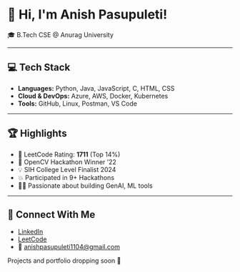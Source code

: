 # 👋 Hi, I'm Anish Pasupuleti!                       
                                                        
🎓 B.Tech CSE @ Anurag University                   
                 
---                                                      
                                                          
## 💻 Tech Stack                                     
                             
- **Languages:** Python, Java, JavaScript, C, HTML, CSS                  
- **Cloud & DevOps:** Azure, AWS, Docker, Kubernetes       
- **Tools:** GitHub, Linux, Postman, VS Code   
 
---   
  
## 🏆 Highlights

- 🧠 LeetCode Rating: **1711** (Top 14%) 
- 🥇 OpenCV Hackathon Winner ’22
- 💡 SIH College Level Finalist 2024
- 💥 Participated in 9+ Hackathons
- 👨‍💻 Passionate about building GenAI, ML tools

--- 

## 🔗 Connect With Me

- [LinkedIn](https://www.linkedin.com/in/anishpasupuleti/)
- [LeetCode](https://leetcode.com/u/AnishSai/)
- 📧 anishpasupuleti1104@gmail.com

Projects and portfolio dropping soon 🚀
